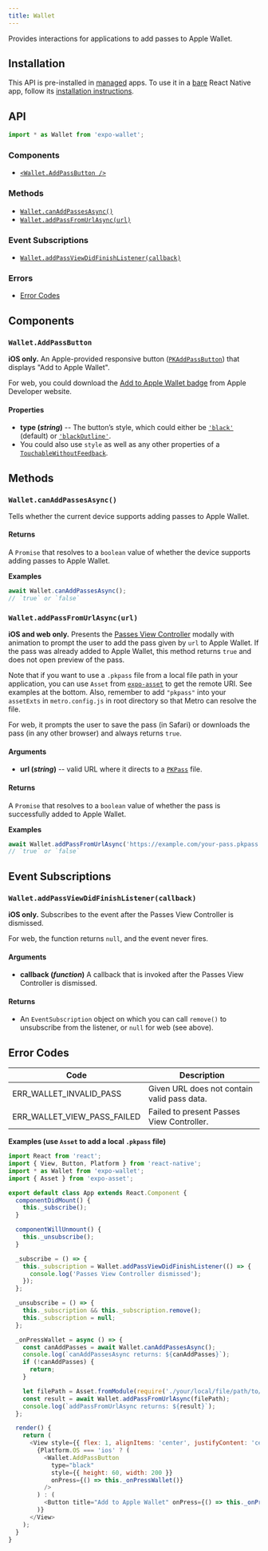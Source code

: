 ```yaml
---
title: Wallet
---
```


Provides interactions for applications to add passes to Apple Wallet.

## Installation

This API is pre-installed in [managed](../../introduction/managed-vs-bare/#managed-workflow) apps. To use it in a [bare](../../introduction/managed-vs-bare/#bare-workflow) React Native app, follow its [installation instructions](https://github.com/expo/expo/tree/master/packages/expo-wallet).

## API

```js
import * as Wallet from 'expo-wallet';
```

### Components

- [`<Wallet.AddPassButton />`](#walletaddpassbutton)

### Methods

- [`Wallet.canAddPassesAsync()`](#walletcanaddpassesasync)
- [`Wallet.addPassFromUrlAsync(url)`](#walletaddpassfromurlasyncurl)

### Event Subscriptions

- [`Wallet.addPassViewDidFinishListener(callback)`](#walletaddpassviewdidfinishlistenercallback)

### Errors

- [Error Codes](#error-codes)

## Components

### `Wallet.AddPassButton`

**iOS only.** An Apple-provided responsive button ([`PKAddPassButton`](https://developer.apple.com/documentation/passkit/pkaddpassbutton)) that displays "Add to Apple Wallet".

For web, you could download the [Add to Apple Wallet badge](https://developer.apple.com/wallet/#related-content) from Apple Developer website.

#### Properties

- **type (_string_)** -- The button’s style, which could either be [`'black'`](https://developer.apple.com/documentation/passkit/pkaddpassbuttonstyle/pkaddpassbuttonstyleblack) (default) or [`'blackOutline'`](https://developer.apple.com/documentation/passkit/pkaddpassbuttonstyle/pkaddpassbuttonstyleblackoutline).
- You could also use `style` as well as any other properties of a [`TouchableWithoutFeedback`](https://facebook.github.io/react-native/docs/touchablewithoutfeedback.html#props).

## Methods

### `Wallet.canAddPassesAsync()`

Tells whether the current device supports adding passes to Apple Wallet.

#### Returns

A `Promise` that resolves to a `boolean` value of whether the device supports adding passes to Apple Wallet.

**Examples**

```js
await Wallet.canAddPassesAsync();
// `true` or `false`
```

### `Wallet.addPassFromUrlAsync(url)`

**iOS and web only.** Presents the [Passes View Controller](https://developer.apple.com/documentation/passkit/pkaddpassesviewcontroller) modally with animation to prompt the user to add the pass given by `url` to Apple Wallet. If the pass was already added to Apple Wallet, this method returns `true` and does not open preview of the pass.

Note that if you want to use a `.pkpass` file from a local file path in your application, you can use `Asset` from [`expo-asset`](../../sdk/asset/) to get the remote URI. See examples at the bottom. Also, remember to add `"pkpass"` into your `assetExts` in `metro.config.js` in root directory so that Metro can resolve the file.

For web, it prompts the user to save the pass (in Safari) or downloads the pass (in any other browser) and always returns `true`.

#### Arguments

- **url (_string_)** -- valid URL where it directs to a [`PKPass`](https://developer.apple.com/documentation/passkit/pkpass) file.

#### Returns

A `Promise` that resolves to a `boolean` value of whether the pass is successfully added to Apple Wallet.

**Examples**

```js
await Wallet.addPassFromUrlAsync('https://example.com/your-pass.pkpass');
// `true` or `false`
```

## Event Subscriptions

### `Wallet.addPassViewDidFinishListener(callback)`

**iOS only.** Subscribes to the event after the Passes View Controller is dismissed.

For web, the function returns `null`, and the event never fires.

#### Arguments

- **callback (_function_)** A callback that is invoked after the Passes View Controller is dismissed.

#### Returns

- An `EventSubscription` object on which you can call `remove()` to unsubscribe from the listener, or `null` for web (see above).

## Error Codes

| Code                        | Description                                 |
| --------------------------- | ------------------------------------------- |
| ERR_WALLET_INVALID_PASS     | Given URL does not contain valid pass data. |
| ERR_WALLET_VIEW_PASS_FAILED | Failed to present Passes View Controller.   |

**Examples (use `Asset` to add a local `.pkpass` file)**

```js
import React from 'react';
import { View, Button, Platform } from 'react-native';
import * as Wallet from 'expo-wallet';
import { Asset } from 'expo-asset';

export default class App extends React.Component {
  componentDidMount() {
    this._subscribe();
  }

  componentWillUnmount() {
    this._unsubscribe();
  }

  _subscribe = () => {
    this._subscription = Wallet.addPassViewDidFinishListener(() => {
      console.log('Passes View Controller dismissed');
    });
  };

  _unsubscribe = () => {
    this._subscription && this._subscription.remove();
    this._subscription = null;
  };

  _onPressWallet = async () => {
    const canAddPasses = await Wallet.canAddPassesAsync();
    console.log(`canAddPassesAsync returns: ${canAddPasses}`);
    if (!canAddPasses) {
      return;
    }

    let filePath = Asset.fromModule(require('./your/local/file/path/to/pkpass')).uri;
    const result = await Wallet.addPassFromUrlAsync(filePath);
    console.log(`addPassFromUrlAsync returns: ${result}`);
  };

  render() {
    return (
      <View style={{ flex: 1, alignItems: 'center', justifyContent: 'center' }}>
        {Platform.OS === 'ios' ? (
          <Wallet.AddPassButton
            type="black"
            style={{ height: 60, width: 200 }}
            onPress={() => this._onPressWallet()}
          />
        ) : (
          <Button title="Add to Apple Wallet" onPress={() => this._onPressWallet()} />
        )}
      </View>
    );
  }
}
```
